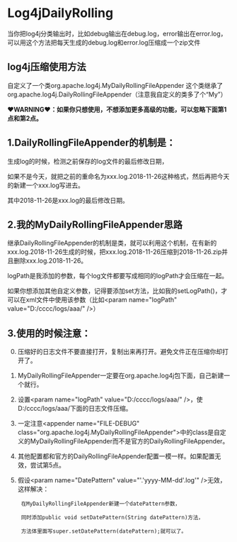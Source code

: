 # Log4jDailyRolling
当你把log4j分类输出时，比如debug输出在debug.log，error输出在error.log，可以用这个方法把每天生成的debug.log和error.log压缩成一个zip文件

log4j压缩使用方法
----
自定义了一个类org.apache.log4j.MyDailyRollingFileAppender
这个类继承了org.apache.log4j.DailyRollingFileAppender（注意我自定义的类多了个“My”）

**❤WARNING❤：如果你只想使用，不想添加更多高级的功能，可以忽略下面第1点和第2点。**

1.DailyRollingFileAppender的机制是：
----
生成log的时候，检测之前保存的log文件的最后修改日期，

如果不是今天，就把之前的重命名为xxx.log.2018-11-26这种格式，然后再把今天的新建一个xxx.log写进去。

其中2018-11-26是xxx.log的最后修改日期。


2.我的MyDailyRollingFileAppender思路
----
继承DailyRollingFileAppender的机制是类，就可以利用这个机制，在有新的xxx.log.2018-11-26生成的时候，把xxx.log.2018-11-26压缩到2018-11-26.zip并且删除xxx.log.2018-11-26。

logPath是我添加的参数，每个log文件都要写成相同的logPath才会压缩在一起。

如果你想添加其他自定义参数，记得要添加set方法，比如我的setLogPath()，才可以在xml文件中使用该参数（比如\<param name="logPath" value="D:/cccc/logs/aaa/" />）

3.使用的时候注意：
----
0. 压缩好的日志文件不要直接打开，复制出来再打开。避免文件正在压缩你却打开了。
1. MyDailyRollingFileAppender一定要在org.apache.log4j包下面，自己新建一个就行。
2. 设置\<param name="logPath" value="D:/cccc/logs/aaa/" />，使D:/cccc/logs/aaa/下面的日志文件压缩。
3. 一定注意\<appender name="FILE-DEBUG" class="org.apache.log4j.MyDailyRollingFileAppender">中的class是自定义的MyDailyRollingFileAppender而不是官方的DailyRollingFileAppender。
4. 其他配置都和官方的DailyRollingFileAppender配置一模一样。如果配置无效，尝试第5点。
5. 假设\<param name="DatePattern" value="'.'yyyy-MM-dd'.log'" />无效，这样解决：

        在MyDailyRollingFileAppender新建一个datePattern参数，

        同时添加public void setDatePattern(String datePattern)方法，

        方法体里面写super.setDatePattern(datePattern);就可以了。
